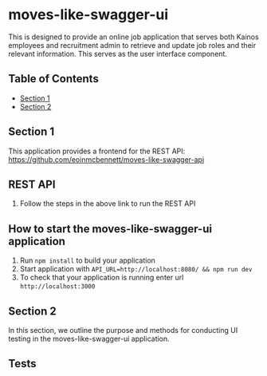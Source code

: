 # moves-like-swagger-ui

This is designed to provide an online job application that serves both Kainos employees and recruitment admin to retrieve and update job roles and their relevant information. This serves as the user interface component. 

## Table of Contents

- [Section 1](#section-1)
- [Section 2](#section-2)

## Section 1

This application provides a frontend for the REST API: https://github.com/eoinmcbennett/moves-like-swagger-api

REST API
---
1. Follow the steps in the above link to run the REST API

How to start the moves-like-swagger-ui application
---

1. Run `npm install` to build your application
2. Start application with `API_URL=http://localhost:8080/ && npm run dev`
3. To check that your application is running enter url `http://localhost:3000`

## Section 2

In this section, we outline the purpose and methods for conducting UI testing in the moves-like-swagger-ui application.

Tests
---